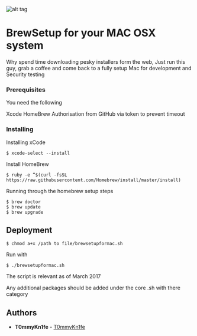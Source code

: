 ![alt tag](https://coolestguidesontheplanet.com/wp-content/uploads/2013/12/home-brew-osx-lion-package-manager.png)

# BrewSetup for your MAC OSX system

Why spend time downloading pesky installers form the web,
Just run this guy, grab a coffee and come back to a fully setup Mac for development and Security testing 

### Prerequisites

You need the following

Xcode 
HomeBrew
Authorisation from GitHub via token to prevent timeout

### Installing

Installing xCode
```
$ xcode-select --install
```
Install HomeBrew

```
$ ruby -e “$(curl -fsSL https://raw.githubusercontent.com/Homebrew/install/master/install)
```
Running through the homebrew setup steps

```
$ brew doctor
$ brew update
$ brew upgrade
```

## Deployment

```
$ chmod a+x /path to file/brewsetupformac.sh
```

Run with

```
$ ./brewsetupformac.sh
```


The script is relevant as of March 2017

Any additional packages should be added under the core .sh with there category 

## Authors

* **T0mmyKn1fe** - [T0mmyKn1fe](https://github.com/t0mmykn1fe)